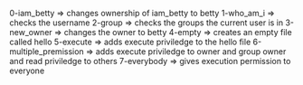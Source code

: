 0-iam_betty => changes ownership of iam_betty to betty
1-who_am_i => checks the username
2-group => checks the groups the current user is in
3-new_owner => changes the owner to betty
4-empty => creates an empty file called hello
5-execute => adds execute priviledge to the hello file
6-multiple_premission => adds execute priviledge to owner and group owner and read priviledge to others
7-everybody => gives execution permission to everyone
